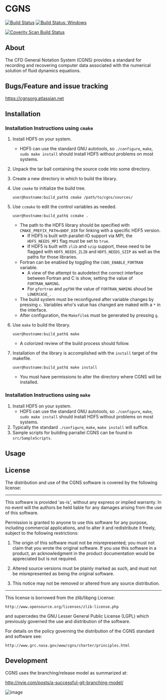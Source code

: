 # CGNS 
[![Build Status](https://travis-ci.org/CGNS/CGNS.svg?branch=develop)](https://travis-ci.org/CGNS/CGNS) 
[![Build Status: Windows](https://ci.appveyor.com/api/projects/status/jux83kxj0r234oy6?svg=true)](https://ci.appveyor.com/project/brtnfld/cgns)

<a href="https://scan.coverity.com/projects/cgns-cgns">
  <img alt="Coverity Scan Build Status"
       src="https://scan.coverity.com/projects/7923/badge.svg"/>
</a>

## About

The CFD General Notation System (CGNS) provides a standard for recording and recovering computer data associated with the numerical solution of fluid dynamics equations.

## Bugs/Feature and issue tracking

https://cgnsorg.atlassian.net

## Installation

### Installation Instructions using `cmake`

1. Install HDF5 on your system.
  
   - HDF5 can use the standard GNU autotools, so `./configure`, `make`, `sudo make install` should install HDF5 without problems on most systems.
2. Unpack the tar ball containing the source code into some directory.
3. Create a new directory in which to build the library.
4. Use `cmake` to initialize the build tree.
   ```shell
   user@hostname:build_path$ cmake /path/to/cgns/sources/
   ```
5. Use `ccmake` to edit the control variables as needed.
   ```shell
   user@hostname:build_path$ ccmake .
   ```
   - The path to the HDF5 library should be specified with `CMAKE_PREFIX_PATH=$HDF_DIR` for linking with a specific HDF5 version.
     - If HDF5 is built with parallel-IO support via MPI, the `HDF5_NEEDS_MPI` flag must be set to `true`.
     - If HDF5 is built with `zlib` and `szip` support, these need to be flagged with `HDF5_NEEDS_ZLIB` and `HDF5_NEEDS_SZIP` as well as the paths for those libraries.
   - Fortran can be enabled by toggling the `CGNS_ENABLE_FORTRAN` variable.
     - A view of the attempt to autodetect the correct interface between Fortran and C is show, setting the value of `FORTRAN_NAMING`.
     - For `gfortran` and `pgf90` the value of `FORTRAN_NAMING` shoud be `LOWERCASE_`.
   - The build system must be reconfigured after variable changes by pressing `c`. Variables who's value has changed are maked with a `*` in the interface.
   - After configuration, the `Makefile`s must be generated by pressing `g`.
6. Use `make` to build the library.
   ```shell
   user@hostname:build_path$ make
   ```
   - A colorized review of the build process should follow.
7. Installation of the library is accomplished with the `install` target of the makefile.
   ```shell
   user@hostname:build_path$ make install
   ```
   - You must have permissions to alter the directory where CGNS will be installed.

### Installation Instructions using `make`

1. Install HDF5 on your system.
   - HDF5 can use the standard GNU autotools, so `./configure`, `make`, `sudo make install` should install HDF5 without problems on most systems.
2. Typically the standard `./configure`, `make`, `make install` will suffice.  
3. Sample scripts for building parrallel CGNS can be found in `src/SampleScripts`.

## Usage

## License

The distribution and use of the CGNS software is covered by the
following license:

-----------------------------------------------------------------------
This software is provided 'as-is', without any express or implied
warranty. In no event will the authors be held liable for any damages
arising from the use of this software.

Permission is granted to anyone to use this software for any purpose,
including commercial applications, and to alter it and redistribute it
freely, subject to the following restrictions:

1. The origin of this software must not be misrepresented; you must
   not claim that you wrote the original software. If you use this
   software in a product, an acknowledgment in the product documentation would be appreciated but is not required.

2. Altered source versions must be plainly marked as such, and must not be misrepresented as being the original software.

3.  This notice may not be removed or altered from any source distribution.

----------------------------------------------------------------------

This license is borrowed from the zlib/libpng License:

    http://www.opensource.org/licenses/zlib-license.php

and supercedes the GNU Lesser General Public License (LGPL) which
previously governed the use and distribution of the software.

For details on the policy governing the distribution of the CGNS
standard and software see:

    http://www.grc.nasa.gov/www/cgns/charter/principles.html

## Development
CGNS uses the branching/release model as summarized at:

http://nvie.com/posts/a-successful-git-branching-model/
  

![image](https://github.com/CGNS/cgns.github.io/blob/master/git-model.png)